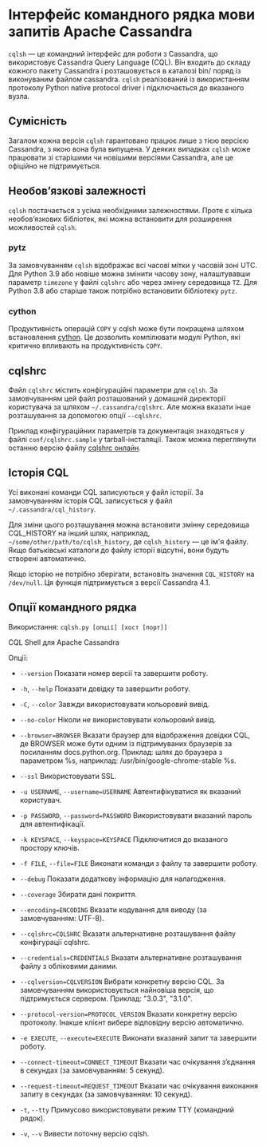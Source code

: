# Інтерфейс командного рядка мови запитів Apache Cassandra

`cqlsh` — це командний інтерфейс для роботи з Cassandra, що використовує Cassandra Query Language (CQL). Він входить до складу кожного пакету Cassandra і розташовується в каталозі bin/ поряд із виконуваним файлом cassandra. `cqlsh` реалізований із використанням протоколу Python native protocol driver і підключається до вказаного вузла.

## Сумісність
Загалом кожна версія `cqlsh` гарантовано працює лише з тією версією Cassandra, з якою вона була випущена. У деяких випадках `cqlsh` може працювати зі старішими чи новішими версіями Cassandra, але це офіційно не підтримується.

## Необов’язкові залежності
`cqlsh` постачається з усіма необхідними залежностями. Проте є кілька необов’язкових бібліотек, які можна встановити для розширення можливостей `cqlsh`.

### pytz
За замовчуванням `cqlsh` відображає всі часові мітки у часовій зоні UTC.
Для Python 3.9 або новіше можна змінити часову зону, налаштувавши параметр `timezone` у файлі `cqlshrc` або через змінну середовища `TZ`. Для Python 3.8 або старіше також потрібно встановити бібліотеку `pytz`.

### cython
Продуктивність операцій `COPY` у cqlsh може бути покращена шляхом встановлення [cython](https://cython.org). Це дозволить компілювати модулі Python, які критично впливають на продуктивність `COPY`.

## cqlshrc
Файл `cqlshrc` містить конфігураційні параметри для `cqlsh`. За замовчуванням цей файл розташований у домашній директорії користувача за шляхом `~/.cassandra/cqlshrc`. Але можна вказати інше розташування за допомогою опції `--cqlshrc`.

Приклад конфігураційних параметрів та документація знаходяться у файлі `conf/cqlshrc.sample` у tarball-інсталяції. Також можна переглянути останню версію файлу [cqlshrc онлайн](https://github.com/apache/cassandra/blob/trunk/conf/cqlshrc.sample).

## Історія CQL
Усі виконані команди CQL записуються у файл історії. За замовчуванням історія CQL записується у файл `~/.cassandra/cql_history`.

Для зміни цього розташування можна встановити змінну середовища CQL_HISTORY на інший шлях, наприклад, `~/some/other/path/to/cqlsh_history`, де `cqlsh_history` — це ім'я файлу. Якщо батьківські каталоги до файлу історії відсутні, вони будуть створені автоматично.

Якщо історію не потрібно зберігати, встановіть значення `CQL_HISTORY` на `/dev/null`. Ця функція підтримується з версії Cassandra 4.1.

## Опції командного рядка
Використання:
`cqlsh.py [опції] [хост [порт]]`

CQL Shell для Apache Cassandra

Опції:
- `--version`
Показати номер версії та завершити роботу.

- `-h`, `--help`
Показати довідку та завершити роботу.

- `-C`, `--color`
Завжди використовувати кольоровий вивід.

- `--no-color`
Ніколи не використовувати кольоровий вивід.

- `--browser=BROWSER`
Вказати браузер для відображення довідки CQL, де BROWSER може бути одним із підтримуваних браузерів за посиланням docs.python.org. Приклад: шлях до браузера з параметром %s, наприклад: /usr/bin/google-chrome-stable %s.

- `--ssl`
Використовувати SSL.

- `-u USERNAME`, `--username=USERNAME`
Автентифікуватися як вказаний користувач.

- `-p PASSWORD`, `--password=PASSWORD`
Використовувати вказаний пароль для автентифікації.

- `-k KEYSPACE`, `--keyspace=KEYSPACE`
Підключитися до вказаного простору ключів.

- `-f FILE`, `--file=FILE`
Виконати команди з файлу та завершити роботу.

- `--debug`
Показати додаткову інформацію для налагодження.

- `--coverage`
Збирати дані покриття.

- `--encoding=ENCODING`
Вказати кодування для виводу (за замовчуванням: UTF-8).

- `--cqlshrc=CQLSHRC`
Вказати альтернативне розташування файлу конфігурації cqlshrc.

- `--credentials=CREDENTIALS`
Вказати альтернативне розташування файлу з обліковими даними.

- `--cqlversion=CQLVERSION`
Вибрати конкретну версію CQL. За замовчуванням використовується найновіша версія, що підтримується сервером.
Приклад: "3.0.3", "3.1.0".

- `--protocol-version=PROTOCOL_VERSION`
Вказати конкретну версію протоколу. Інакше клієнт вибере відповідну версію автоматично.

- `-e EXECUTE`, `--execute=EXECUTE`
Виконати вказаний запит та завершити роботу.

- `--connect-timeout=CONNECT_TIMEOUT`
Вказати час очікування з’єднання в секундах (за замовчуванням: 5 секунд).

- `--request-timeout=REQUEST_TIMEOUT`
Вказати час очікування виконання запиту в секундах (за замовчуванням: 10 секунд).

- `-t`, `--tty`
Примусово використовувати режим TTY (командний рядок).

- `-v`, `--v`
Вивести поточну версію cqlsh.
